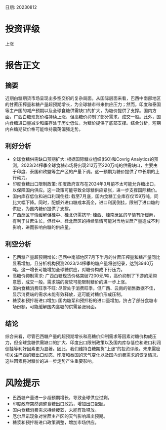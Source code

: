 
日期: 20230812

# 投资评级

上涨

# 报告正文

## 摘要

近期白糖期货市场呈现出多空交织的复杂局面。从国际层面来看，巴西中南部地区的甘蔗压榨量和糖产量超预期增长，为全球糖市带来供应压力；然而，印度和泰国等主产国的减产预期以及全球食糖供需缺口的扩大，为糖价提供了支撑。国内方面，广西白糖现货价格持续上涨，但高糖价抑制了部分需求，成交一般。此外，国内食糖进口量减少和库存处于历史低位，为糖价提供了底部支撑。综合分析，短期内白糖期货价格可能维持震荡偏强走势。

## 利好分析

* 全球食糖供需缺口预期扩大: 根据国际糖业组织(ISO)和Covrig Analytics的预测，2023/24榨季全球食糖市场将出现212万至220万吨的供需缺口，主要由于印度、泰国和欧盟等主产区的产量下调。这一预期为糖价提供了中长期的上行动力。
* 印度食糖出口限制政策: 印度政府宣布在2024年3月前不太可能允许糖出口，以保障国内供应。这一政策可能导致全球糖供应紧张，进一步支撑国际糖价。
* 国内库存低位和进口利润倒挂: 截至7月底，国内食糖工业库存仅159万吨，同比大幅下降。同时，配额外进口糖成本高企，进口利润倒挂，限制了进口糖的供应，为国内糖价提供了支撑。
* 广西蔗区旱情缓解但桂中、桂北仍需抗旱: 桂西、桂南蔗区的旱情有所缓解，有利于甘蔗生长，但桂中、桂北蔗区的持续旱情可能对当地甘蔗产量造成不利影响，进而影响白糖的供应量。

## 利空分析

* 巴西糖产量超预期增长: 巴西中南部地区7月下半月的甘蔗压榨量和糖产量同比显著增加，且分析机构预测2023/24榨季的糖产量将创纪录，达到3940万吨。这一增长可能增加全球糖供应，对糖价构成下行压力。
* 高糖价抑制需求: 广西白糖现货价格突破7200元/吨，高价抑制了下游的采购意愿，成交一般。需求端的疲软可能限制糖价的进一步上涨。
* 国内食糖消费旺季不旺: 尽管处于消费旺季，但广西、云南的销售数据不佳，显示消费端的需求未能有效释放，这可能对糖价形成压制。
* 糖浆和预拌粉进口增加: 国内糖浆和预拌粉的进口量增加，挤占了部分食糖市场份额，可能缓解国内食糖的供需紧张局面。

## 结论

综合来看，尽管巴西糖产量的超预期增长和高糖价抑制需求等因素对糖价构成压力，但全球食糖供需缺口的扩大、印度出口限制政策以及国内库存低位和进口利润倒挂等利好因素更为显著。因此，我们维持白糖期货“上涨”的投资评级。未来需密切关注巴西的糖出口动态、印度和泰国的天气变化以及国内消费需求的恢复情况，这些因素将对糖价的进一步走势产生重要影响。

# 风险提示

* 巴西糖产量进一步超预期增长，导致全球供应过剩。
* 印度政府突然调整食糖出口政策，增加出口配额。
* 国内食糖消费需求持续疲软，未能有效释放。
* 厄尔尼诺现象对甘蔗主产区的天气影响超出预期。
* 糖浆和预拌粉进口政策调整，增加市场供应。
